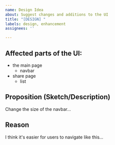 ```yaml
---
name: Design Idea
about: Suggest changes and additions to the UI
title: "[DESIGN] "
labels: design, enhancement
assignees: ''

---
```


## Affected parts of the UI:
- the main page
  - navbar
- share page
  - list

## Proposition (Sketch/Description)
Change the size of the navbar...

## Reason
I think it's easier for users to navigate like this...
